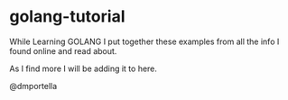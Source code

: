 # golang-tutorial

While Learning GOLANG I put together these examples from all the info I found online and read about.

As I find more I will be adding it to here.

@dmportella